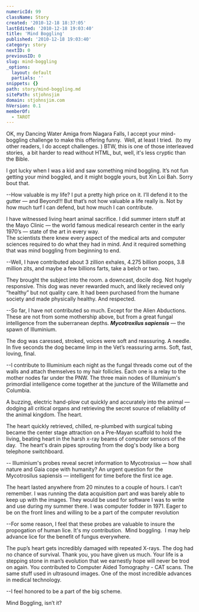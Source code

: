 ```yaml
---
numericId: 99
className: Story
created: '2010-12-18 18:37:05'
lastEdited: '2010-12-18 19:03:40'
title: 'Mind Boggling'
published: '2010-12-18 19:03:40'
category: story
nextID: 0
previousID: 0
slug: mind-boggling
_options:
  layout: default
  partials: ''
snippets: {}
path: story/mind-boggling.md
sitePath: stjohnsjim
domain: stjohnsjim.com
hVersion: 0.1
memberOf:
  - TAROT
---
```


OK, my Dancing Water Amiga from Niagara Falls, I accept your mind-boggling challenge to make this offering funny. &nbsp;Well, at least I tried. &nbsp;(to my other readers, I do accept challenges. ) BTW, this is one of those interleaved stories, &nbsp;a bit harder to read without HTML, but, well, it's less cryptic than the Bible.

I got lucky when I was a kid and saw something mind boggling. It&rsquo;s not fun getting your mind boggled, and it might boggle yours, but Xin Loi Bah. Sorry bout that.

--How valuable is my life? I put a pretty high price on it. I&rsquo;ll defend it to the gutter &mdash; and Beyond!!! But that&rsquo;s not how valuable a life really is. Not by how much turf I can defend, but how much I can contribute.

I have witnessed living heart animal sacrifice. I did summer intern stuff at the Mayo Clinic &mdash; the world famous medical research center in the early 1970&rsquo;s &mdash; state of the art in every way.  
The scientists there knew every aspect of the medical arts and computer sciences required to do what they had in mind. And it required something that was mind boggling from beginning to end.

--Well, I have contributed about 3 zillion exhales, 4.275 billion poops, 3.8 million zits, and maybe a few billions farts, take a belch or two.

They brought the subject into the room. a downcast, docile dog. Not hugely responsive. This dog was never rewarded much, and likely recieved only &ldquo;healthy&rdquo; but not quality care. It had been purchased from the humane society and made physically healthy. And respected.

--So far, I have not contributed so much. Except for the Alien Abductions. These are not from some mothership above, but from a great fungal intelligence from the suberranean depths. **_Mycotroxilus sapiensis_** &mdash; the spawn of Illuminium.

The dog was caressed, stroked, voices were soft and reassuring. A needle. In five seconds the dog became limp in the Vet&rsquo;s reassuring arms. Soft, fast, loving, final.

--I contribute to&nbsp;Illuminium&nbsp;each night as the fungal threads come out of the walls and attach themselves to my hair follicles. Each one is a relay to the mother nodes far under the PNW. The three main nodes of&nbsp;Illuminium's&nbsp; primordial intelligence come together at the juncture of the Willamette and Columbia.

A buzzing, electric hand-plow cut quickly and accurately into the animal &mdash; dodging all critical organs and retrieving the secret source of reliability of the animal kingdom. The heart.

The heart quickly retrieved, chilled, re-plumbed with surgical tubing became the center stage attraction on a Pre-Mayan scaffold to hold the living, beating heart in the harsh x-ray beams of computer sensors of the day. &nbsp;The heart's drain pipes sprouting from the dog's body like a borg telephone switchboard.

--&nbsp;Illuminium's&nbsp;probes reveal secret information to Mycotroxius &mdash; how shall nature and Gaia cope with humanity? An urgent question for the Mycotrosilus sapiensis &mdash; intelligent for time before the first ice age.

The heart lasted anywhere from 20 minutes to a couple of hours. I can&rsquo;t remember. I was running the data acquisition part and was barely able to keep up with the images. They would be used for software I was to write and use during my summer there. I was computer fodder in 1971. Eager to be on the front lines and willing to be a part of the computer revolution

--For some reason, I feel that these probes are valuable to insure the propogation of human lice. It's my contribution. &nbsp;Mind boggling. &nbsp;I may help advance lice for the benefit of fungus everywhere.

The pup&rsquo;s heart gets incredibly damaged with repeated X-rays. The dog had no chance of survival. Thank you, you have given us much. Your life is a stepping stone in man&rsquo;s evolution that we earnestly hope will never be trod on again. You contributed to Computer Aided Tomography - CAT scans. The same stuff used in ultrasound images. One of the most incredible advances in medical technology.

--I feel honored to be a part of the big scheme.

Mind Boggling, isn&rsquo;t it?
